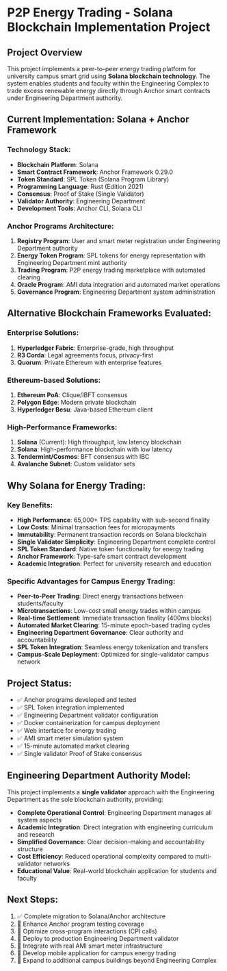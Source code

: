 # P2P Energy Trading - Solana Blockchain Implementation Project

## Project Overview
This project implements a peer-to-peer energy trading platform for university campus smart grid using **Solana blockchain technology**. The system enables students and faculty within the Engineering Complex to trade excess renewable energy directly through Anchor smart contracts under Engineering Department authority.

## Current Implementation: Solana + Anchor Framework

### Technology Stack:
- **Blockchain Platform**: Solana
- **Smart Contract Framework**: Anchor Framework 0.29.0
- **Token Standard**: SPL Token (Solana Program Library)
- **Programming Language**: Rust (Edition 2021)
- **Consensus**: Proof of Stake (Single Validator)
- **Validator Authority**: Engineering Department
- **Development Tools**: Anchor CLI, Solana CLI

### Anchor Programs Architecture:
1. **Registry Program**: User and smart meter registration under Engineering Department authority
2. **Energy Token Program**: SPL tokens for energy representation with Engineering Department mint authority
3. **Trading Program**: P2P energy trading marketplace with automated clearing
4. **Oracle Program**: AMI data integration and automated market operations
5. **Governance Program**: Engineering Department system administration

## Alternative Blockchain Frameworks Evaluated:

### Enterprise Solutions:
1. **Hyperledger Fabric**: Enterprise-grade, high throughput
2. **R3 Corda**: Legal agreements focus, privacy-first
3. **Quorum**: Private Ethereum with enterprise features

### Ethereum-based Solutions:
1. **Ethereum PoA**: Clique/IBFT consensus
2. **Polygon Edge**: Modern private blockchain
3. **Hyperledger Besu**: Java-based Ethereum client

### High-Performance Frameworks:
1. **Solana** (Current): High throughput, low latency blockchain
2. **Solana**: High-performance blockchain with low latency
3. **Tendermint/Cosmos**: BFT consensus with IBC
4. **Avalanche Subnet**: Custom validator sets

## Why Solana for Energy Trading:

### Key Benefits:
- **High Performance**: 65,000+ TPS capability with sub-second finality
- **Low Costs**: Minimal transaction fees for micropayments
- **Immutability**: Permanent transaction records on Solana blockchain
- **Single Validator Simplicity**: Engineering Department complete control
- **SPL Token Standard**: Native token functionality for energy trading
- **Anchor Framework**: Type-safe smart contract development
- **Academic Integration**: Perfect for university research and education

### Specific Advantages for Campus Energy Trading:
- **Peer-to-Peer Trading**: Direct energy transactions between students/faculty
- **Microtransactions**: Low-cost small energy trades within campus
- **Real-time Settlement**: Immediate transaction finality (400ms blocks)
- **Automated Market Clearing**: 15-minute epoch-based trading cycles
- **Engineering Department Governance**: Clear authority and accountability
- **SPL Token Integration**: Seamless energy tokenization and transfers
- **Campus-Scale Deployment**: Optimized for single-validator campus network

## Project Status:
- ✅ Anchor programs developed and tested
- ✅ SPL Token integration implemented
- ✅ Engineering Department validator configuration
- ✅ Docker containerization for campus deployment
- ✅ Web interface for energy trading
- ✅ AMI smart meter simulation system
- ✅ 15-minute automated market clearing
- ✅ Single validator Proof of Stake consensus

## Engineering Department Authority Model:
This project implements a **single validator** approach with the Engineering Department as the sole blockchain authority, providing:
- **Complete Operational Control**: Engineering Department manages all system aspects
- **Academic Integration**: Direct integration with engineering curriculum and research
- **Simplified Governance**: Clear decision-making and accountability structure
- **Cost Efficiency**: Reduced operational complexity compared to multi-validator networks
- **Educational Value**: Real-world blockchain application for students and faculty

## Next Steps:
1. ✅ Complete migration to Solana/Anchor architecture
2. 🔄 Enhance Anchor program testing coverage
3. 🔄 Optimize cross-program interactions (CPI calls)
4. 🔄 Deploy to production Engineering Department validator
5. 🔄 Integrate with real AMI smart meter infrastructure
6. 🔄 Develop mobile application for campus energy trading
7. 🔄 Expand to additional campus buildings beyond Engineering Complex
